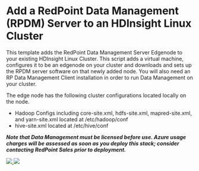 # Add a RedPoint Data Management (RPDM) Server to an HDInsight Linux Cluster
This template adds the RedPoint Data Management Server Edgenode to your existing HDInsight Linux Cluster.
This script adds a virtual machine, configures it to be an edgenode on your cluster and downloads
and sets up the RPDM server software on that newly added node. 
You will also need an RP Data Management Client installation in order to run Data Management on your cluster.

The edge node has the following cluster configurations located locally on the node.<br />
* Hadoop Configs including core-site.xml, hdfs-site.xml, mapred-site.xml, and yarn-site.xml
located at /etc/hadoop/conf <br />
* hive-site.xml located at /etc/hive/conf

**_Note that Data Management must be licensed before use. Azure usage charges will
be assessed as soon as you deploy this stack; consider contacting RedPoint Sales prior to deployment._**

<a href="https://portal.azure.com/#create/Microsoft.Template/uri/https%3A%2F%2Fraw.githubusercontent.com%2Fredpoint-global%2Fdm4h-hdi-test%2Fmaster%2Fedgenode-only%2Fazuredeploy.json" target="_blank">
    <img src="http://azuredeploy.net/deploybutton.png"/>
</a>
<a href="http://armviz.io/#/?load=https%3A%2F%2Fraw.githubusercontent.com%2Fredpoint-global%2Fdm4h-hdi-test%2Fmaster%2Fedgenode-only%2Fazuredeploy.json" target="_blank">
      <img src="http://armviz.io/visualizebutton.png"/>
</a>
